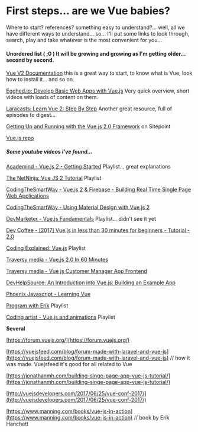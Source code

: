 # First steps... are we Vue babies?

Where to start? references? something easy to understand?... well, all we have different ways to understand... so... I'll put some links to look through, search, play and take whatever is the most convenient for you...

#### Unordered list \( ;0 \) It will be growing and growing as I'm getting older... second by second.

[Vue V2 Documentation](https://vuejs.org/v2/guide/)    this is a great way to start, to know what is Vue, look how to install it... and so on.

[Egghed.io: Develop Basic Web Apps with Vue.js](https://egghead.io/courses/develop-web-apps-with-vue-js)    Very quick overview, short videos with loads of content on them.

[Laracasts: Learn Vue 2: Step By Step](https://laracasts.com/series/learn-vue-2-step-by-step)    Another great resource, full of episodes to digest...

[Getting Up and Running with the Vue.js 2.0 Framework](https://www.sitepoint.com/up-and-running-vue-js-2-0/)    on Sitepoint

[Vue.js repo](https://github.com/vuejs/vue)

##### Some youtube videos I've found...

[Academind - Vue.js 2 - Getting Started](https://www.gitbook.com/book/zurc/vue-journey/edit#)    Playlist... great explanations

[The NetNinja: Vue JS 2 Tutorial](https://www.gitbook.com/book/zurc/vue-journey/edit#)    Playlist

[CodingTheSmartWay - Vue.js 2 & Firebase - Building Real Time Single Page Web Applications](https://www.youtube.com/watch?v=we4zuQIXmnw)

[CodingTheSmartWay - Using Material Design with Vue.js 2](https://www.youtube.com/watch?v=1j8xTOmR8pw)

[DevMarketer - Vue.js Fundamentals](https://www.youtube.com/playlist?list=PLwAKR305CRO_1yAao-8aZiQnBqJeyng4O)    Playlist... didn't see it yet

[Dev Coffee - \[2017\] Vue.js in less than 30 minutes for beginners - Tutorial - 2.0](https://www.youtube.com/watch?v=VPUdtEf3oXI)

[Coding Explained: Vue.js](https://www.youtube.com/watch?v=Ngff3wuZCR0&list=PLlg3hnqqh7qEGtq1Ry64TTbGFbQbXuJJt)    Playlist

[Traversy media - Vue.js 2.0 In 60 Minutes](https://www.youtube.com/watch?v=z6hQqgvGI4Y)

[Traversy media - Vue js Customer Manager App Frontend](https://www.youtube.com/watch?v=IUgstalu6zo)

[DevHelpSource: An Introduction into Vue.js: Building an Example App](https://www.youtube.com/watch?v=Oqs3Iuid8-8)

[Phoenix Javascript - Learning Vue](https://www.youtube.com/watch?v=M2tCDTrrndg)

[Program with Erik](https://www.youtube.com/watch?v=NT3OxvS7McU)     Playlist

[Coding artist - Vue.js and animations](https://www.youtube.com/watch?v=LhAiywUBwFQ)    Playlist

**Several**

[https://forum.vuejs.org/](https://forum.vuejs.org/)

[https://vuejsfeed.com/blog/forum-made-with-laravel-and-vue-js](https://vuejsfeed.com/blog/forum-made-with-laravel-and-vue-js)    // how it was made. Vuejsfeed it's good for all related to Vue

[https://jonathanmh.com/building-singe-page-app-vue-js-tutorial/](https://jonathanmh.com/building-singe-page-app-vue-js-tutorial/)

[http://vuejsdevelopers.com/2017/06/25/vue-conf-2017/](http://vuejsdevelopers.com/2017/06/25/vue-conf-2017/)

[https://www.manning.com/books/vue-js-in-action](https://www.manning.com/books/vue-js-in-action)    // book by Erik Hanchett



